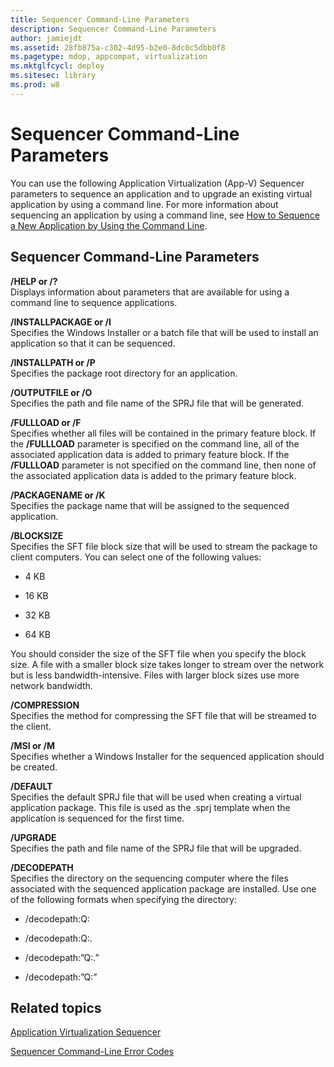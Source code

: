 ```yaml
---
title: Sequencer Command-Line Parameters
description: Sequencer Command-Line Parameters
author: jamiejdt
ms.assetid: 28fb875a-c302-4d95-b2e0-8dc0c5dbb0f8
ms.pagetype: mdop, appcompat, virtualization
ms.mktglfcycl: deploy
ms.sitesec: library
ms.prod: w8
---
```



# Sequencer Command-Line Parameters


You can use the following Application Virtualization (App-V) Sequencer parameters to sequence an application and to upgrade an existing virtual application by using a command line. For more information about sequencing an application by using a command line, see [How to Sequence a New Application by Using the Command Line](how-to-sequence-a-new-application-by-using-the-command-line.md).

## Sequencer Command-Line Parameters


<a href="" id="-help-or---"></a>**/HELP or /?**  
Displays information about parameters that are available for using a command line to sequence applications.

<a href="" id="-installpackage-or--i"></a>**/INSTALLPACKAGE or /I**  
Specifies the Windows Installer or a batch file that will be used to install an application so that it can be sequenced.

<a href="" id="-installpath-or--p"></a>**/INSTALLPATH or /P**  
Specifies the package root directory for an application.

<a href="" id="-outputfile-or--o"></a>**/OUTPUTFILE or /O**  
Specifies the path and file name of the SPRJ file that will be generated.

<a href="" id="-fullload-or--f"></a>**/FULLLOAD or /F**  
Specifies whether all files will be contained in the primary feature block. If the **/FULLLOAD** parameter is specified on the command line, all of the associated application data is added to primary feature block. If the **/FULLLOAD** parameter is not specified on the command line, then none of the associated application data is added to the primary feature block.

<a href="" id="-packagename-or--k"></a>**/PACKAGENAME or /K**  
Specifies the package name that will be assigned to the sequenced application.

<a href="" id="-blocksize"></a>**/BLOCKSIZE**  
Specifies the SFT file block size that will be used to stream the package to client computers. You can select one of the following values:

-   4 KB

-   16 KB

-   32 KB

-   64 KB

You should consider the size of the SFT file when you specify the block size. A file with a smaller block size takes longer to stream over the network but is less bandwidth-intensive. Files with larger block sizes use more network bandwidth.

<a href="" id="-compression"></a>**/COMPRESSION**  
Specifies the method for compressing the SFT file that will be streamed to the client.

<a href="" id="-msi-or--m"></a>**/MSI or /M**  
Specifies whether a Windows Installer for the sequenced application should be created.

<a href="" id="-default"></a>**/DEFAULT**  
Specifies the default SPRJ file that will be used when creating a virtual application package. This file is used as the .sprj template when the application is sequenced for the first time.

<a href="" id="-upgrade"></a>**/UPGRADE**  
Specifies the path and file name of the SPRJ file that will be upgraded.

<a href="" id="-decodepath"></a>**/DECODEPATH**  
Specifies the directory on the sequencing computer where the files associated with the sequenced application package are installed. Use one of the following formats when specifying the directory:

-   /decodepath:Q:

-   /decodepath:Q:.

-   /decodepath:”Q:.”

-   /decodepath:”Q:”

## Related topics


[Application Virtualization Sequencer](application-virtualization-sequencer.md)

[Sequencer Command-Line Error Codes](sequencer-command-line-error-codes.md)

 

 





